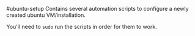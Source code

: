 #ubuntu-setup
Contains several automation scripts to configure a newly created ubuntu VM/installation.

You'll need to `sudo` run the scripts in order for them to work. 
